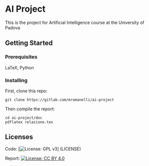 # AI Project
This is the project for Artificial Intelligence course at the University of Padova

## Getting Started
### Prerequisites
LaTeX, Python

### Installing
First, clone this repo:
```
git clone https://gitlab.com/mromanelli/ai-project
```
Then compile the report:
```
cd ai-project/doc
pdflatex relazione.tex
```

## Licenses
Code:
[![License: GPL v3](https://img.shields.io/badge/License-GPL%20v3-blue.svg)] (LICENSE)

Report:
[![License: CC BY 4.0](https://licensebuttons.net/l/by/4.0/80x15.png)](http://creativecommons.org/licenses/by/4.0/)  
